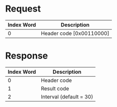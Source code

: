 # Request

| Index Word | Description                |
|------------|----------------------------|
| 0          | Header code \[0x00110000\] |

# Response

| Index Word | Description             |
|------------|-------------------------|
| 0          | Header code             |
| 1          | Result code             |
| 2          | Interval (default = 30) |